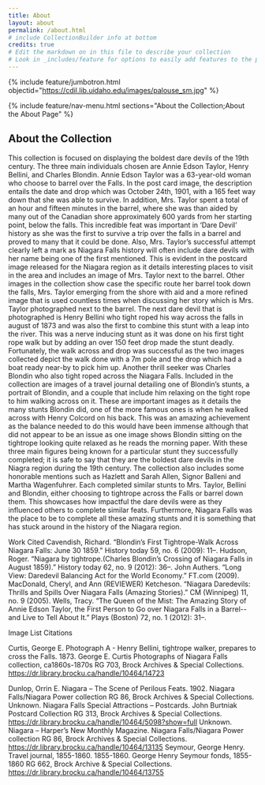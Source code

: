 ```yaml
---
title: About
layout: about
permalink: /about.html
# include CollectionBuilder info at bottom
credits: true
# Edit the markdown on in this file to describe your collection
# Look in _includes/feature for options to easily add features to the page
---
```


{% include feature/jumbotron.html objectid="https://cdil.lib.uidaho.edu/images/palouse_sm.jpg" %}

{% include feature/nav-menu.html sections="About the Collection;About the About Page" %}

## About the Collection

This collection is focused on displaying the boldest dare devils of the 19th century. The three main individuals chosen are Annie Edson Taylor, Henry Bellini, and Charles Blondin. Annie Edson Taylor was a 63-year-old woman who choose to barrel over the Falls. In the post card image, the description entails the date and drop which was October 24th, 1901, with a 165 feet way down that she was able to survive. In addition, Mrs. Taylor spent a total of an hour and fifteen minutes in the barrel, where she was than aided by many out of the Canadian shore approximately 600 yards from her starting point, below the falls. This incredible feat was important in ‘Dare Devil’ history as she was the first to survive a trip over the falls in a barrel and proved to many that it could be done. Also, Mrs. Taylor’s successful attempt clearly left a mark as Niagara Falls history will often include dare devils with her name being one of the first mentioned. This is evident in the postcard image released for the Niagara region as it details interesting places to visit in the area and includes an image of Mrs. Taylor next to the barrel. Other images in the collection show case the specific route her barrel took down the falls, Mrs. Taylor emerging from the shore with aid and a more refined image that is used countless times when discussing her story which is Mrs. Taylor photographed next to the barrel. The next dare devil that is photographed is Henry Bellini who tight roped his way across the falls in august of 1873 and was also the first to combine this stunt with a leap into the river. This was a nerve inducing stunt as it was done on his first tight rope walk but by adding an over 150 feet drop made the stunt deadly. Fortunately, the walk across and drop was successful as the two images collected depict the walk done with a 7m pole and the drop which had a boat ready near-by to pick him up. Another thrill seeker was Charles Blondin who also tight roped across the Niagara Falls. Included in the collection are images of a travel journal detailing one of Blondin’s stunts, a portrait of Blondin, and a couple that include him relaxing on the tight rope to him walking across on it. These are important images as it details the many stunts Blondin did, one of the more famous ones is when he walked across with Henry Colcord on his back. This was an amazing achievement as the balance needed to do this would have been immense although that did not appear to be an issue as one image shows Blondin sitting on the tightrope looking quite relaxed as he reads the morning paper. With these three main figures being known for a particular stunt they successfully completed; it is safe to say that they are the boldest dare devils in the Niagra region during the 19th century. The collection also includes some honorable mentions such as Hazlett and Sarah Allen, Signor Balleni and Martha Wagenfuhrer. Each completed similar stunts to Mrs. Taylor, Bellini and Blondin, either choosing to tightrope across the Falls or barrel down them. This showcases how impactful the dare devils were as they influenced others to complete similar feats. Furthermore, Niagara Falls was the place to be to complete all these amazing stunts and it is something that has stuck around in the history of the Niagara region.  

Work Cited
Cavendish, Richard. “Blondin’s First Tightrope-Walk Across Niagara Falls: June 30 1859.” History today 59, no. 6 (2009): 11–.
Hudson, Roger. “Niagara by tightrope.(Charles Blondin’s Crossing of Niagara Falls in August 1859).” History today 62, no. 9 (2012): 36–.
John Authers. “Long View: Daredevil Balancing Act for the World Economy.” FT.com (2009).
MacDonald, Cheryl, and Ann (REVIEWER) Ketcheson. “Niagara Daredevils: Thrills and Spills Over Niagara Falls (Amazing Stories).” CM (Winnipeg) 11, no. 9 (2005).
Wells, Tracy. “The Queen of the Mist: The Amazing Story of Annie Edson Taylor, the First Person to Go over Niagara Falls in a Barrel--and Live to Tell About It.” Plays (Boston) 72, no. 1 (2012): 31–.


Image List Citations

Curtis, George E. Photograph A - Henry Bellini, tightrope walker, prepares to cross the Falls. 1873. George E. Curtis Photographs of Niagara Falls collection, ca1860s-1870s RG 703, Brock Archives & Special Collections. https://dr.library.brocku.ca/handle/10464/14723 


Dunlop, Orrin E. Niagara – The Scene of Perilous Feats. 1902. Niagara Falls/Niagara Power collection RG 86, Brock Archives & Special Collections. 
Unknown. Niagara Falls Special Attractions – Postcards. John Burtniak Postcard Collection RG 313, Brock Archives & Special Collections. https://dr.library.brocku.ca/handle/10464/5098?show=full
Unknown. Niagara – Harper’s New Monthly Magazine. Niagara Falls/Niagara Power collection RG 86, Brock Archives & Special Collections. https://dr.library.brocku.ca/handle/10464/13135 
Seymour, George Henry. Travel journal, 1855-1860. 1855-1860. George Henry Seymour fonds, 1855-1860 RG 662, Brock Archive & Special Collections. https://dr.library.brocku.ca/handle/10464/13755





 





